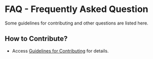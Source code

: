 # FAQ - Frequently Asked Question

Some guidelines for contributing and other questions are listed here.

## How to Contribute?

- Access [Guidelines for Contributing](http://algorithm.yuanbin.me/en/faq/guidelines_for_contributing.html) for details.